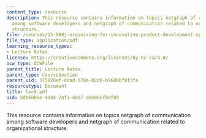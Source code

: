 ```yaml
---
content_type: resource
description: This resource contains information on topics netgraph of communication
  among software developers and netgraph of communication related to organizational
  structure.
file: /courses/15-980j-organizing-for-innovative-product-development-spring-2007/5db68b8e4dd42af14b87d0e866fbdf09_lec8.pdf
file_type: application/pdf
learning_resource_types:
- Lecture Notes
license: https://creativecommons.org/licenses/by-nc-sa/4.0/
ocw_type: OCWFile
parent_title: Lecture Notes
parent_type: CourseSection
parent_uid: 375820af-ddad-578a-82d6-b9686bf8f3fa
resourcetype: Document
title: lec8.pdf
uid: 5db68b8e-4dd4-2af1-4b87-d0e866fbdf09
---
```

This resource contains information on topics netgraph of communication among software developers and netgraph of communication related to organizational structure.